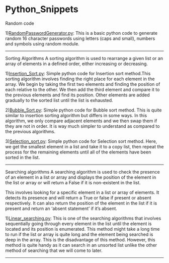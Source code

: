 # Python_Snippets
Random code

1)[RandomPasswordGenerator.py](RandomPasswordGenerator.py): This is a basic python code to generate random 16 character passwords using letters (caps and small), numbers and symbols using random module.

***********************************************************************************************************************************

Sorting Algorithms
A sorting algorithm is used to rearrange a given list or an array of elements in a defined order, either increasing or decreasing.

1)[Insertion_Sort.py](RandomPasswordGenerator.py): Simple python code for Insertion sort method.This sorting algorithm involves finding the right place for each element in the array. We begin by taking the first two elements and finding the position of each relative to the other. We then add the third element and compare it to the previous elements and find its position. Other elements are added gradually to the sorted list until the list is exhausted.

2)[Bubble_Sort.py](Bubble_Sort.py): Simple python code for Bubble sort method. This is quite similar to insertion sorting algorithm but differs in some ways. In this algorithm, we only compare adjacent elements and we then swap them if they are not in order. It is way much simpler to understand as compared to the previous algorithms.

3)[Selection_sort.py](Selection_sort.py): Simple python code for Selection sort method. Here, we get the smallest element in a list and take it to a copy list, then repeat the process for the remaining elements until all of the elements have been sorted in the list.

***********************************************************************************************************************************

Searching algorithms
A searching algorithm is used to check the presence of an element in a list or array and displays the position of the element in the list or array or will return a False if it is non-existent in the list. 

This involves looking for a specific element in a list or array of elements. It detects its presence and will return a True or false if present or absent respectively. It can also return the position of the element in the list if it is present and return an ‘absent statement’ if it’s absent.

1)[Linear_searching.py](Linear_searching.py): This is one of the searching algorithms that involves sequentially going through every element in the list until the element is located and its position is enumerated. This method might take a long time to run if the list or array is quite long and the element being searched is deep in the array. This is the disadvantage of this method. However, this method is quite handy as it can search in an unsorted list unlike the other method of searching that we will come to later.

***********************************************************************************************************************************